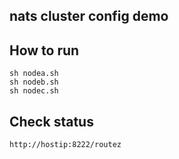 ## nats cluster config demo

## How to run

```code
sh nodea.sh
sh nodeb.sh
sh nodec.sh
```

## Check status

```code
http://hostip:8222/routez

```